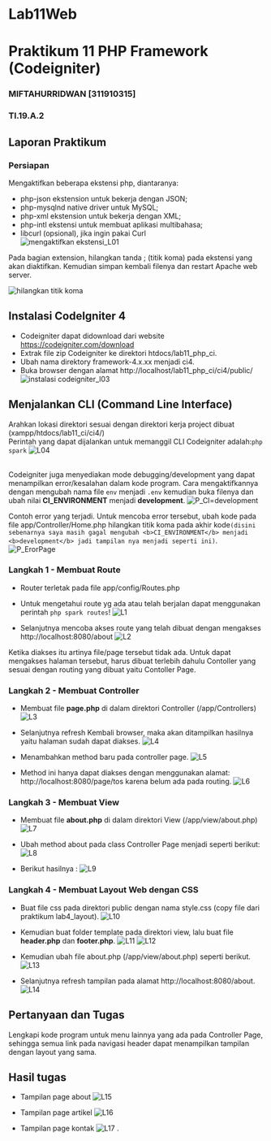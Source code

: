 # Lab11Web
# Praktikum 11 PHP Framework (Codeigniter) 

### MIFTAHURRIDWAN [311910315]

### TI.19.A.2


## Laporan Praktikum
### Persiapan
Mengaktifkan beberapa ekstensi php, diantaranya:
- php-json ekstension untuk bekerja dengan JSON;
- php-mysqlnd native driver untuk MySQL;
- php-xml ekstension untuk bekerja dengan XML;
- php-intl ekstensi untuk membuat aplikasi multibahasa;
- libcurl (opsional), jika ingin pakai Curl</br>
![mengaktifkan ekstensi_L01](https://user-images.githubusercontent.com/56252129/122025647-b6a5d380-cdf3-11eb-96a9-7e710acaddec.PNG)

Pada bagian extension, hilangkan tanda ; (titik koma) pada ekstensi yang akan diaktifkan. Kemudian simpan kembali filenya dan restart Apache web server.

![hilangkan titik koma](https://user-images.githubusercontent.com/56252129/122025706-c6bdb300-cdf3-11eb-97a6-34e5cb426bb5.PNG)

## Instalasi CodeIgniter 4
- Codeigniter dapat didownload dari website https://codeigniter.com/download
- Extrak file zip Codeigniter ke direktori htdocs/lab11_php_ci.
- Ubah nama direktory framework-4.x.xx menjadi ci4.
- Buka browser dengan alamat http://localhost/lab11_php_ci/ci4/public/
![instalasi codeigniter_l03](https://user-images.githubusercontent.com/56252129/122025788-d806bf80-cdf3-11eb-8495-06ba1bdd1738.PNG)

## Menjalankan CLI (Command Line Interface) 
Arahkan lokasi direktori sesuai dengan direktori kerja project dibuat (xampp/htdocs/lab11_ci/ci4/)  
Perintah yang dapat dijalankan untuk memanggil CLI Codeigniter adalah:`php spark`
![L04](https://user-images.githubusercontent.com/56252129/122025882-efde4380-cdf3-11eb-9acf-224f227d5876.PNG)

<br>Codeigniter juga menyediakan mode debugging/development yang dapat menampilkan error/kesalahan dalam kode program. Cara mengaktifkannya dengan mengubah nama file `env` menjadi `.env` kemudian buka filenya dan ubah nilai <b>CI_ENVIRONMENT</b> menjadi <b>development</b>.
![P_CI=development](https://user-images.githubusercontent.com/56252129/123894766-f094df00-d988-11eb-9d1f-e06f6b1515c8.PNG)

Contoh error yang terjadi. Untuk mencoba error tersebut, ubah kode pada file
app/Controller/Home.php hilangkan titik koma pada akhir kode`(disini sebenarnya saya masih gagal mengubah <b>CI_ENVIRONMENT</b> menjadi <b>development</b> jadi tampilan nya menjadi seperti ini)`.
![P_ErorPage](https://user-images.githubusercontent.com/56252129/123894817-0bffea00-d989-11eb-99a9-76c0d2ce9564.PNG)

### Langkah 1 - Membuat Route
- Router terletak pada file app/config/Routes.php
- Untuk mengetahui route yg ada atau telah berjalan dapat menggunakan perintah `php spark routes`!
![L1](https://user-images.githubusercontent.com/56252129/122029861-73e5fa80-cdf7-11eb-8bad-4d42bd2cdc50.PNG)

- Selanjutnya mencoba akses route yang telah dibuat dengan mengakses 
http://localhost:8080/about
![L2](https://user-images.githubusercontent.com/56252129/122029933-86603400-cdf7-11eb-9851-92083a7c9916.PNG)

Ketika diakses itu artinya file/page tersebut tidak ada. Untuk dapat mengakses halaman tersebut, harus dibuat terlebih dahulu Contoller yang sesuai dengan routing yang dibuat yaitu Contoller Page. 

### Langkah 2 - Membuat Controller
- Membuat file <b>page.php</b> di dalam direktori Controller (/app/Controllers)
![L3](https://user-images.githubusercontent.com/56252129/122030084-a98ae380-cdf7-11eb-9f36-5a9020118553.PNG)

- Selanjutnya refresh Kembali browser, maka akan ditampilkan hasilnya yaitu halaman sudah dapat diakses. 
![L4 ](https://user-images.githubusercontent.com/56252129/122030423-f5d62380-cdf7-11eb-98eb-d1c8c0464963.png)

- Menambahkan method baru pada controller page.
![L5](https://user-images.githubusercontent.com/56252129/122031009-7b59d380-cdf8-11eb-95fc-d24c9efee5ba.PNG)
- Method ini hanya dapat diakses dengan menggunakan alamat: http://localhost:8080/page/tos karena belum ada pada routing.
![L6 ](https://user-images.githubusercontent.com/56252129/122031282-c247c900-cdf8-11eb-86e3-c56ba3a3dd51.png)

### Langkah 3 - Membuat View
- Membuat file <b>about.php</b> di dalam direktori View (/app/view/about.php)
![L7](https://user-images.githubusercontent.com/56252129/122033078-667e3f80-cdfa-11eb-95a5-fa894d8a95ab.PNG)

- Ubah method about pada class Controller Page menjadi seperti berikut: 
![L8](https://user-images.githubusercontent.com/56252129/122033253-8f063980-cdfa-11eb-8c1c-539245806563.PNG)
- Berikut hasilnya : 
![L9](https://user-images.githubusercontent.com/56252129/122033304-99283800-cdfa-11eb-9a0c-dc4d9e982af6.png)

### Langkah 4 - Membuat Layout Web dengan CSS
- Buat file css pada direktori public dengan nama style.css (copy file dari praktikum lab4_layout).
![L10](https://user-images.githubusercontent.com/56252129/122034283-8eba6e00-cdfb-11eb-960f-986c611789b4.PNG)

- Kemudian buat folder template pada direktori view, lalu buat file <b>header.php</b> dan <b>footer.php</b>.
![L11](https://user-images.githubusercontent.com/56252129/122035870-1e145100-cdfd-11eb-92b8-b9c8c4621bc8.PNG)
![L12](https://user-images.githubusercontent.com/56252129/122035929-2e2c3080-cdfd-11eb-8833-ec7ff7b9151c.PNG)

- Kemudian ubah file about.php (/app/view/about.php) seperti berikut.
![L13](https://user-images.githubusercontent.com/56252129/122036235-8a8f5000-cdfd-11eb-96c6-ef32f7d30b33.PNG)

- Selanjutnya refresh tampilan pada alamat http://localhost:8080/about.
![L14](https://user-images.githubusercontent.com/56252129/122036402-b7dbfe00-cdfd-11eb-9fb5-540cf56ea3e3.png)

## Pertanyaan dan Tugas
Lengkapi kode program untuk menu lainnya yang ada pada Controller Page, sehingga semua link pada navigasi header dapat menampilkan tampilan dengan layout yang sama.

## Hasil tugas
- Tampilan page about
![L15](https://user-images.githubusercontent.com/56252129/122036577-ece85080-cdfd-11eb-84a4-370426f83efe.png)

- Tampilan page artikel
![L16](https://user-images.githubusercontent.com/56252129/122036909-451f5280-cdfe-11eb-99fb-32b97114602a.png)

- Tampilan page kontak
![L17](https://user-images.githubusercontent.com/56252129/122036974-54060500-cdfe-11eb-9d00-31fd3fced009.png)
.

